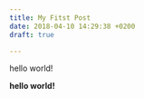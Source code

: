 ```yaml
---
title: My Fitst Post
date: 2018-04-10 14:29:38 +0200
draft: true

---
```

hello world!

**hello world!**